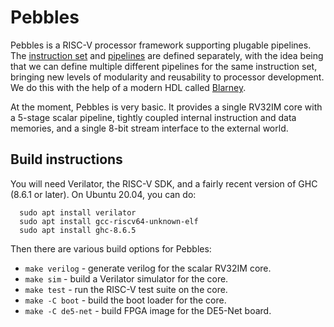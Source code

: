 # Pebbles

Pebbles is a RISC-V processor framework supporting plugable pipelines.
The [instruction set](src/Pebbles/Instructions) and
[pipelines](src/Pebbles/Pipeline) are defined separately, with the
idea being that we can define multiple different pipelines for the
same instruction set, bringing new levels of modularity and
reusability to processor development.  We do this with the help of a
modern HDL called [Blarney](https://github.com/blarney-lang/blarney).

At the moment, Pebbles is very basic.  It provides a single RV32IM
core with a 5-stage scalar pipeline, tightly coupled internal
instruction and data memories, and a single 8-bit stream interface to
the external world.

## Build instructions

You will need Verilator, the RISC-V SDK, and a fairly recent version
of GHC (8.6.1 or later).  On Ubuntu 20.04, you can do:

```
  sudo apt install verilator
  sudo apt install gcc-riscv64-unknown-elf
  sudo apt install ghc-8.6.5
```

Then there are various build options for Pebbles:

  * `make verilog` - generate verilog for the scalar RV32IM core.
  * `make sim` - build a Verilator simulator for the core.
  * `make test` - run the RISC-V test suite on the core.
  * `make -C boot` - build the boot loader for the core.
  * `make -C de5-net` - build FPGA image for the DE5-Net board.
